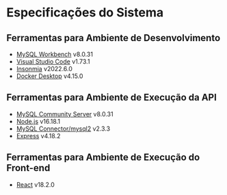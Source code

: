 # Especificações do Sistema

## Ferramentas para Ambiente de Desenvolvimento

- [MySQL Workbench](https://dev.mysql.com/downloads/workbench/) v8.0.31
- [Visual Studio Code](https://code.visualstudio.com/download) v1.73.1
- [Insonmia](https://insomnia.rest/download/) v2022.6.0
- [Docker Desktop](https://www.docker.com/products/docker-desktop) v4.15.0

## Ferramentas para Ambiente de Execução da API

- [MySQL Community Server](https://dev.mysql.com/downloads/mysql/) v8.0.31
- [Node.js](https://nodejs.org/dist/v16.18.1/node-v16.18.1-x64.msi) v16.18.1
- [MySQL Connector/mysql2](https://www.npmjs.com/package/mysql2) v2.3.3
- [Express](https://www.npmjs.com/package/express) v4.18.2

## Ferramentas para Ambiente de Execução do Front-end

- [React](https://pt-br.reactjs.org/) v18.2.0
